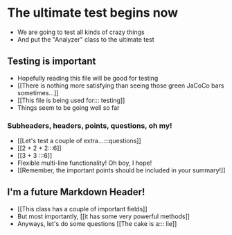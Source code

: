 # The ultimate test begins now
- We are going to test all kinds of crazy things
- And put the "Analyzer" class to the ultimate test

## Testing is important
- Hopefully reading this file will be good for testing
- [[There is nothing more satisfying than seeing those
green JaCoCo bars sometimes...]]
- [[This file is being used for:::
testing]]
- Things seem to be going well so far

### Subheaders, headers, points, questions, oh my!
- [[Let's test a couple of extra...:::questions]]
- [[2 + 2 + 2:::6]]
- [[3 + 3
:::6]]
- Flexible multi-line functionality! Oh boy, I hope!
- [[Remember, the important points should be included in your summary!]]

## I'm a future Markdown Header!
- [[This class has a couple of important fields]]
- But most importantly, [[it has some very powerful methods]]
- Anyways, let's do some questions
[[The cake is a:::
lie]]